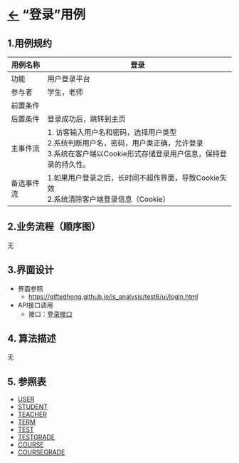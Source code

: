 # [←](../README.md) “登录”用例

## 1.用例规约
|用例名称|登录|
|-----|-----|
|功能 | 用户登录平台|
|参与者 | 学生，老师|
|前置条件||
|后置条件|登录成功后，跳转到主页 |
|主事件流| 1. 访客输入用户名和密码，选择用户类型<br>2.系统判断用户名，密码，用户类正确，允许登录<br>3.系统在客户端以Cookie形式存储登录用户信息，保持登录的持久性。|
|备选事件流|1.如果用户登录之后，长时间不超作界面，导致Cookie失效 <br>2.系统清除客户端登录信息（Cookie） |

## 2.业务流程（顺序图）
无

## 3.界面设计
- 界面参照
    - https://giftedhong.github.io/is_analysis/test6/ui/login.html
- API接口调用
    - 接口：[登录接口](../others/login.md)

## 4. 算法描述
无

## 5. 参照表
- [USER](数据库设计.md/#USER)
- [STUDENT](数据库设计.md/#STUDENT)
- [TEACHER](数据库设计.md/#TEACHER)
- [TERM](数据库设计.md/#TERM)
- [TEST](数据库设计.md/#TESTS)
- [TESTGRADE](数据库设计.md/#TESTGRADE)
- [COURSE](数据库设计.md/#COURSE)
- [COURSEGRADE](数据库设计.md/#COURSEGRADE)
